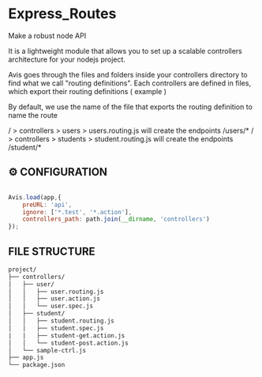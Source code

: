 # Express_Routes
Make a robust node API

It is a lightweight module that allows you to set up a scalable controllers architecture for your nodejs project.

Avis goes through the files and folders inside your controllers directory to find what we call "routing definitions".
Each controllers are defined in files, which export their routing definitions ( example )

By default, we use the name of the file that exports the routing definition to name the route

/ > controllers > users > users.routing.js will create the endpoints /users/*
/ > controllers > students > student.routing.js will create the endpoints /student/*
## ⚙️ CONFIGURATION

```js

Avis.load(app,{
	preURL: 'api',
	ignore: ['*.test', '*.action'],
	controllers_path: path.join(__dirname, 'controllers')
});

```


## FILE STRUCTURE
```txt
project/
├── controllers/
│   ├── user/
│   │   ├── user.routing.js
│   │   ├── user.action.js
│   │   └── user.spec.js
│   ├── student/
│   │   ├── student.routing.js
│   │   ├── student.spec.js
|   |   ├── student-get.action.js
│   │   └── student-post.action.js
│   └── sample-ctrl.js
├── app.js
└── package.json
```
